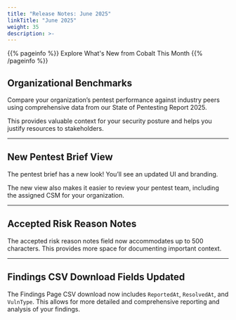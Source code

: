 ```yaml
---
title: "Release Notes: June 2025"
linkTitle: "June 2025"
weight: 35
description: >-
---
```


{{% pageinfo %}}
Explore What's New from Cobalt This Month
{{% /pageinfo %}}

## Organizational Benchmarks  

Compare your organization’s pentest performance against industry peers using comprehensive data from our State of Pentesting Report 2025. 

This provides valuable context for your security posture and helps you justify resources to stakeholders.

---

## New Pentest Brief View

The pentest brief has a new look! You’ll see an updated UI and branding. 

The new view also makes it easier to review your pentest team, including the assigned CSM for your organization.

---

## Accepted Risk Reason Notes 

The accepted risk reason notes field now accommodates up to 500 characters. This provides more space for documenting important context.

---

## Findings CSV Download Fields Updated

The Findings Page CSV download now includes `ReportedAt`, `ResolvedAt`, and `VulnType`. This allows for more detailed and comprehensive reporting and analysis of your findings.
